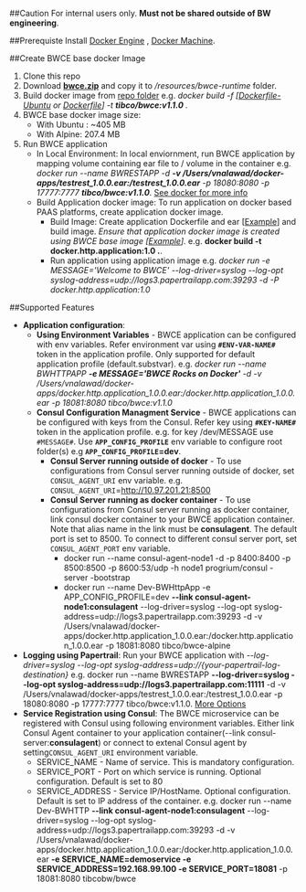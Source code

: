 ##Caution
For internal users only. **Must not be shared outside of BW engineering**.

##Prerequiste
Install [Docker Engine](https://docs.docker.com/engine/installation) , [Docker Machine](https://docs.docker.com/machine/install-machine).

##Create BWCE base docker Image
1. Clone this repo
2. Download [**bwce.zip**](http://reldist.na.tibco.com/package/bwcf/1.0.1/V9/bwce.zip) and copy it to _/resources/bwce-runtime_ folder.
2. Build docker image from [repo folder](https://github.com/TIBCOSoftware/bwce-20-docker) e.g. 
 	_docker build -f [[Dockerfile-Ubuntu](Dockerfile-Ubuntu) or [Dockerfile](Dockerfile)] -t **tibco/bwce:v1.1.0** ._
3. BWCE base docker image size:
	* With Ubuntu : ~405 MB
	* With Alpine: 207.4 MB
4. Run BWCE application
	* In Local Environment: In local enviornment, run BWCE application by mapping volume containing ear file to / volume in the container
		e.g.  _docker run --name BWRESTAPP -d **-v /Users/vnalawad/docker-apps/testrest_1.0.0.ear:/testrest_1.0.0.ear** -p 18080:8080 -p 17777:7777 **tibco/bwce:v1.1.0**_. [See docker for more info](https://docs.docker.com/engine/userguide/dockervolumes)
	* Build Application docker image: To run application on docker based PAAS platforms, create application docker image. 
		* Build Image: Create application Dockerfile and ear [[Example](examples/HTTP)] and build image. _Ensure that application docker image is created using BWCE base image [[Example](examples/HTTP/Dockerfile)]._ e.g. **docker build -t docker.http.application:1.0 .**. 
		* Run application using application image e.g.  _docker run -e MESSAGE='Welcome to BWCE' --log-driver=syslog --log-opt syslog-address=udp://logs3.papertrailapp.com:39293 -d -P docker.http.application:1.0_

##Supported Features
* **Application configuration**: 
	* **Using Environment Variables** - BWCE application can be configured with env variables. Refer environment var using **`#ENV-VAR-NAME#`** token in the application profile. Only supported for default application profile (default.substvar). e.g. _docker run --name BWHTTPAPP **-e MESSAGE='BWCE Rocks on Docker'** -d -v /Users/vnalawad/docker-apps/docker.http.application_1.0.0.ear:/docker.http.application_1.0.0.ear -p 18081:8080 tibco/bwce:v1.1.0_
	*  **Consul Configuration Managment Service** -  BWCE applications can be configured with keys from the Consul. Refer key using **`#KEY-NAME#`** token in the application profile. e.g. for key /dev/MESSAGE use `#MESSAGE#`. Use **`APP_CONFIG_PROFILE`** env variable to configure root folder(s) e.g **`APP_CONFIG_PROFILE`=dev**. 
		* **Consul Server running outside of docker** - To use configurations from Consul server running outside of docker, set `CONSUL_AGENT_URI` env variable. e.g. `CONSUL_AGENT_URI`=http://10.97.201.21:8500
		* **Consul Server running as docker container** - To use configurations from Consul server running as docker container, link consul docker container to your BWCE application container. Note that alias name in the link must be **consulagent**. The default port is set to 8500. To connect to different consul server port, set `CONSUL_AGENT_PORT` env variable. 
			* docker run --name consul-agent-node1 -d -p 8400:8400 -p 8500:8500 -p 8600:53/udp -h node1 progrium/consul -server -bootstrap
			* docker run --name Dev-BWHttpApp -e APP_CONFIG_PROFILE=dev **--link consul-agent-node1:consulagent** --log-driver=syslog --log-opt syslog-address=udp://logs3.papertrailapp.com:39293 -d -v /Users/vnalawad/docker-apps/docker.http.application_1.0.0.ear:/docker.http.application_1.0.0.ear -p 18081:8080 tibco/bwce-alpine
* **Logging using Papertrail**: Run your BWCE application with  _--log-driver=syslog --log-opt syslog-address=udp://{your-papertrail-log-destination}_  e.g. docker run --name BWRESTAPP  **--log-driver=syslog --log-opt syslog-address=udp://logs3.papertrailapp.com:11111** -d -v /Users/vnalawad/docker-apps/testrest_1.0.0.ear:/testrest_1.0.0.ear -p 18080:8080 -p 17777:7777 tibco/bwce:v1.1.0. [More Options](http://help.papertrailapp.com/kb/configuration/configuring-centralized-logging-from-docker)
*  **Service Registration using Consul**: The BWCE microservice can be registered with Consul using following environment variables. Either link Consul Agent container to your application container(--link consul-server:**consulagent**) or connect to extenal Consul agent by setting`CONSUL_AGENT_URI` environment variable.
	* SERVICE_NAME - Name of service. This is mandatory configuration.
	* SERVICE_PORT - Port on which service is running. Optional configuration. Default is set to 80
	* SERVICE_ADDRESS - Service IP/HostName. Optional configuration. Default is set to IP address of the container.
	e.g. docker run --name Dev-BWHTTP **--link consul-agent-node1:consulagent** --log-driver=syslog --log-opt syslog-address=udp://logs3.papertrailapp.com:39293 -d -v /Users/vnalawad/docker-apps/docker.http.application_1.0.0.ear:/docker.http.application_1.0.0.ear **-e SERVICE_NAME=demoservice -e SERVICE_ADDRESS=192.168.99.100 -e SERVICE_PORT=18081** -p 18081:8080 tibcobw/bwce

